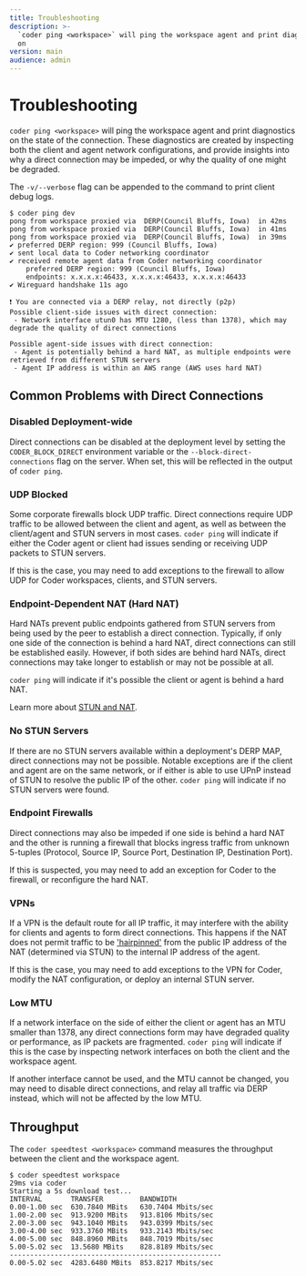 ```yaml
---
title: Troubleshooting
description: >-
  `coder ping <workspace>` will ping the workspace agent and print diagnostics
  on
version: main
audience: admin
---
```

# Troubleshooting

`coder ping <workspace>` will ping the workspace agent and print diagnostics on
the state of the connection. These diagnostics are created by inspecting both
the client and agent network configurations, and provide insights into why a
direct connection may be impeded, or why the quality of one might be degraded.

The `-v/--verbose` flag can be appended to the command to print client debug
logs.

```console
$ coder ping dev
pong from workspace proxied via  DERP(Council Bluffs, Iowa)  in 42ms
pong from workspace proxied via  DERP(Council Bluffs, Iowa)  in 41ms
pong from workspace proxied via  DERP(Council Bluffs, Iowa)  in 39ms
✔ preferred DERP region: 999 (Council Bluffs, Iowa)
✔ sent local data to Coder networking coordinator
✔ received remote agent data from Coder networking coordinator
    preferred DERP region: 999 (Council Bluffs, Iowa)
    endpoints: x.x.x.x:46433, x.x.x.x:46433, x.x.x.x:46433
✔ Wireguard handshake 11s ago

❗ You are connected via a DERP relay, not directly (p2p)
Possible client-side issues with direct connection:
 - Network interface utun0 has MTU 1280, (less than 1378), which may degrade the quality of direct connections

Possible agent-side issues with direct connection:
 - Agent is potentially behind a hard NAT, as multiple endpoints were retrieved from different STUN servers
 - Agent IP address is within an AWS range (AWS uses hard NAT)
```

## Common Problems with Direct Connections

### Disabled Deployment-wide

Direct connections can be disabled at the deployment level by setting the
`CODER_BLOCK_DIRECT` environment variable or the `--block-direct-connections`
flag on the server. When set, this will be reflected in the output of
`coder ping`.

### UDP Blocked

Some corporate firewalls block UDP traffic. Direct connections require UDP
traffic to be allowed between the client and agent, as well as between the
client/agent and STUN servers in most cases. `coder ping` will indicate if
either the Coder agent or client had issues sending or receiving UDP packets to
STUN servers.

If this is the case, you may need to add exceptions to the firewall to allow UDP
for Coder workspaces, clients, and STUN servers.

### Endpoint-Dependent NAT (Hard NAT)

Hard NATs prevent public endpoints gathered from STUN servers from being used by
the peer to establish a direct connection. Typically, if only one side of the
connection is behind a hard NAT, direct connections can still be established
easily. However, if both sides are behind hard NATs, direct connections may take
longer to establish or may not be possible at all.

`coder ping` will indicate if it's possible the client or agent is behind a hard
NAT.

Learn more about [STUN and NAT](./stun).

### No STUN Servers

If there are no STUN servers available within a deployment's DERP MAP, direct
connections may not be possible. Notable exceptions are if the client and agent
are on the same network, or if either is able to use UPnP instead of STUN to
resolve the public IP of the other. `coder ping` will indicate if no STUN
servers were found.

### Endpoint Firewalls

Direct connections may also be impeded if one side is behind a hard NAT and the
other is running a firewall that blocks ingress traffic from unknown 5-tuples
(Protocol, Source IP, Source Port, Destination IP, Destination Port).

If this is suspected, you may need to add an exception for Coder to the
firewall, or reconfigure the hard NAT.

### VPNs

If a VPN is the default route for all IP traffic, it may interfere with the
ability for clients and agents to form direct connections. This happens if the
NAT does not permit traffic to be
['hairpinned'](./stun#3-direct-connections-with-vpn-and-nat-hairpinning) from
the public IP address of the NAT (determined via STUN) to the internal IP
address of the agent.

If this is the case, you may need to add exceptions to the VPN for Coder, modify
the NAT configuration, or deploy an internal STUN server.

### Low MTU

If a network interface on the side of either the client or agent has an MTU
smaller than 1378, any direct connections form may have degraded quality or
performance, as IP packets are fragmented. `coder ping` will indicate if this is
the case by inspecting network interfaces on both the client and the workspace
agent.

If another interface cannot be used, and the MTU cannot be changed, you may need
to disable direct connections, and relay all traffic via DERP instead, which
will not be affected by the low MTU.

## Throughput

The `coder speedtest <workspace>` command measures the throughput between the
client and the workspace agent.

```console
$ coder speedtest workspace
29ms via coder
Starting a 5s download test...
INTERVAL       TRANSFER         BANDWIDTH
0.00-1.00 sec  630.7840 MBits   630.7404 Mbits/sec
1.00-2.00 sec  913.9200 MBits   913.8106 Mbits/sec
2.00-3.00 sec  943.1040 MBits   943.0399 Mbits/sec
3.00-4.00 sec  933.3760 MBits   933.2143 Mbits/sec
4.00-5.00 sec  848.8960 MBits   848.7019 Mbits/sec
5.00-5.02 sec  13.5680 MBits    828.8189 Mbits/sec
----------------------------------------------------
0.00-5.02 sec  4283.6480 MBits  853.8217 Mbits/sec
```
